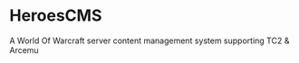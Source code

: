 HeroesCMS
=========

A World Of Warcraft server content management system supporting TC2 &amp; Arcemu
